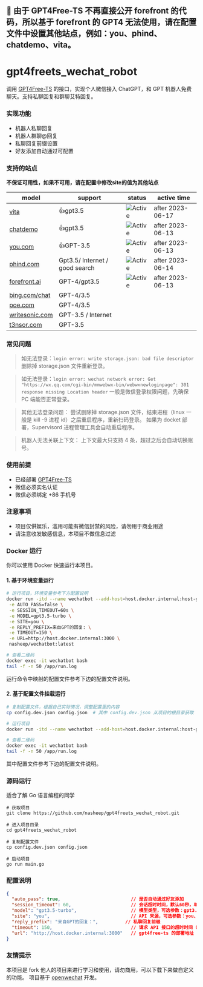## 🚨 由于 GPT4Free-TS 不再直接公开 forefront 的代码，所以基于 forefront 的 GPT4 无法使用，请在配置文件中设置其他站点，例如：you、phind、chatdemo、vita。

# gpt4freets_wechat_robot
调用 [GPT4Free-TS](https://github.com/xiangsx/gpt4free-ts) 的接口，实现个人微信接入 ChatGPT，和 GPT 机器人免费聊天。支持私聊回复和群聊艾特回复。

### 实现功能

* 机器人私聊回复
* 机器人群聊@回复
* 私聊回复前缀设置
* 好友添加自动通过可配置

### 支持的站点

**不保证可用性，如果不可用，请在配置中修改site的值为其他站点**

|model|support|status|active time|
|--|--|--|--|
|[vita]()|👍gpt3.5|![Active](https://img.shields.io/badge/Active-brightgreen)|after 2023-06-17|
|[chatdemo]()|👍gpt3.5|![Active](https://img.shields.io/badge/Active-brightgreen)|after 2023-06-13|
|[you.com](https://you.com)|👍GPT-3.5|![Active](https://img.shields.io/badge/Active-brightgreen)|after 2023-06-13
|[phind.com](https://www.phind.com/)|Gpt3.5/ Internet / good search|![Active](https://img.shields.io/badge/Active-brightgreen)|after 2023-06-14
|[forefront.ai](https://chat.forefront.ai)|GPT-4/gpt3.5|![Active](https://img.shields.io/badge/Active-lightgrey)|after 2023-06-13|
|[bing.com/chat](https://bing.com/chat)|GPT-4/3.5||
|[poe.com](https://poe.com)| GPT-4/3.5||
|[writesonic.com](https://writesonic.com)| GPT-3.5 / Internet||
|[t3nsor.com](https://t3nsor.com)|GPT-3.5||

### 常见问题
> 如无法登录：`login error: write storage.json: bad file descriptor`
删除掉 storage.json 文件重新登录。

> 如无法登录：`login error: wechat network error: Get "https://wx.qq.com/cgi-bin/mmwebwx-bin/webwxnewloginpage": 301 response missing Location header`
一般是微信登录权限问题，先确保 PC 端能否正常登录。

> 其他无法登录问题：
尝试删除掉 storage.json 文件，结束进程（linux 一般是 kill -9 进程 id）之后重启程序，重新扫码登录。
如果为 docket 部署，Supervisord 进程管理工具会自动重启程序。

> 机器人无法关联上下文：
上下文最大只支持 4 条，超过之后会自动切换账号。

### 使用前提
* 已经部署 [GPT4Free-TS](https://github.com/xiangsx/gpt4free-ts)
* 微信必须实名认证
* 微信必须绑定 +86 手机号

### 注意事项
* 项目仅供娱乐，滥用可能有微信封禁的风险，请勿用于商业用途
* 请注意收发敏感信息，本项目不做信息过滤

### Docker 运行
你可以使用 Docker 快速运行本项目。

#### 1. 基于环境变量运行

```sh
# 运行项目，环境变量参考下方配置说明
docker run -itd --name wechatbot --add-host=host.docker.internal:host-gateway --restart=always \
 -e AUTO_PASS=false \
 -e SESSION_TIMEOUT=60s \
 -e MODEL=gpt3.5-turbo \
 -e SITE=you \
 -e REPLY_PREFIX=来自GPT的回复: \
 -e TIMEOUT=150 \
 -e URL=http://host.docker.internal:3000 \
 nasheep/wechatbot:latest

# 查看二维码
docker exec -it wechatbot bash 
tail -f -n 50 /app/run.log 
```

运行命令中映射的配置文件参考下边的配置文件说明。

#### 2. 基于配置文件挂载运行

```sh
# 复制配置文件，根据自己实际情况，调整配置里的内容
cp config.dev.json config.json  # 其中 config.dev.json 从项目的根目录获取

# 运行项目
docker run -itd --name wechatbot --add-host=host.docker.internal:host-gateway -v `pwd`/config.json:/app/config.json nasheep/wechatbot:latest

# 查看二维码
docker exec -it wechatbot bash 
tail -f -n 50 /app/run.log 
```

其中配置文件参考下边的配置文件说明。


### 源码运行
适合了解 Go 语言编程的同学

````
# 获取项目
git clone https://github.com/nasheep/gpt4freets_wechat_robot.git

# 进入项目目录
cd gpt4freets_wechat_robot

# 复制配置文件
cp config.dev.json config.json

# 启动项目
go run main.go
````

### 配置说明

```json
{
  "auto_pass": true,                          // 是否自动通过好友添加
  "session_timeout": 60,                      // 会话超时时间，默认60秒，单位秒，在会话时间内所有发送给机器人的信息会作为上下文
  "model": "gpt3.5-turbo",                    // 模型类型，可选参数：gpt3.5-turbo、net-gpt3.5-turbo、gpt4
  "site": "you",                              // API 来源，可选参数：you、phind、chatdemo、vita、forefront
  "reply_prefix": "来自GPT的回复：",          // 私聊回复前缀
  "timeout": 150,                             // 请求 API 接口的超时时间（秒）
  "url": "http://host.docker.internal:3000"   // gpt4free-ts 的部署地址
}
```

### 友情提示
本项目是 fork 他人的项目来进行学习和使用，请勿商用，可以下载下来做自定义的功能。
项目基于 [openwechat](https://github.com/eatmoreapple/openwechat) 开发。
